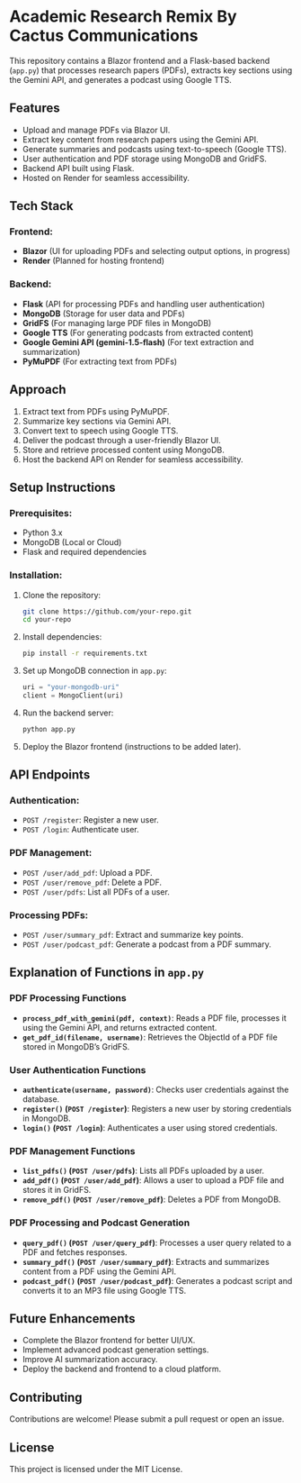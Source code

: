 # Academic Research Remix By Cactus Communications 

This repository contains a Blazor frontend and a Flask-based backend (`app.py`) that processes research papers (PDFs), extracts key sections using the Gemini API, and generates a podcast using Google TTS.

## Features
- Upload and manage PDFs via Blazor UI.
- Extract key content from research papers using the  Gemini API.
- Generate summaries and podcasts using text-to-speech (Google TTS).
- User authentication and PDF storage using MongoDB and GridFS.
- Backend API built using Flask.
- Hosted on Render for seamless accessibility.

## Tech Stack
### Frontend:
- **Blazor** (UI for uploading PDFs and selecting output options, in progress)
- **Render** (Planned for hosting frontend)

### Backend:
- **Flask** (API for processing PDFs and handling user authentication)
- **MongoDB** (Storage for user data and PDFs)
- **GridFS** (For managing large PDF files in MongoDB)
- **Google TTS** (For generating podcasts from extracted content)
- **Google Gemini API (gemini-1.5-flash)** (For text extraction and summarization)
- **PyMuPDF** (For extracting text from PDFs)

## Approach
1. Extract text from PDFs using PyMuPDF.
2. Summarize key sections via Gemini API.
3. Convert text to speech using Google TTS.
4. Deliver the podcast through a user-friendly Blazor UI.
5. Store and retrieve processed content using MongoDB.
6. Host the backend API on Render for seamless accessibility.

## Setup Instructions
### Prerequisites:
- Python 3.x
- MongoDB (Local or Cloud)
- Flask and required dependencies

### Installation:
1. Clone the repository:
   ```sh
   git clone https://github.com/your-repo.git
   cd your-repo
   ```
2. Install dependencies:
   ```sh
   pip install -r requirements.txt
   ```
3. Set up MongoDB connection in `app.py`:
   ```python
   uri = "your-mongodb-uri"
   client = MongoClient(uri)
   ```
4. Run the backend server:
   ```sh
   python app.py
   ```
5. Deploy the Blazor frontend (instructions to be added later).

## API Endpoints
### Authentication:
- `POST /register`: Register a new user.
- `POST /login`: Authenticate user.

### PDF Management:
- `POST /user/add_pdf`: Upload a PDF.
- `POST /user/remove_pdf`: Delete a PDF.
- `POST /user/pdfs`: List all PDFs of a user.

### Processing PDFs:
- `POST /user/summary_pdf`: Extract and summarize key points.
- `POST /user/podcast_pdf`: Generate a podcast from a PDF summary.

## Explanation of Functions in `app.py`

### PDF Processing Functions
- **`process_pdf_with_gemini(pdf, context)`**: Reads a PDF file, processes it using the Gemini API, and returns extracted content.
- **`get_pdf_id(filename, username)`**: Retrieves the ObjectId of a PDF file stored in MongoDB’s GridFS.

### User Authentication Functions
- **`authenticate(username, password)`**: Checks user credentials against the database.
- **`register()` (`POST /register`)**: Registers a new user by storing credentials in MongoDB.
- **`login()` (`POST /login`)**: Authenticates a user using stored credentials.

### PDF Management Functions
- **`list_pdfs()` (`POST /user/pdfs`)**: Lists all PDFs uploaded by a user.
- **`add_pdf()` (`POST /user/add_pdf`)**: Allows a user to upload a PDF file and stores it in GridFS.
- **`remove_pdf()` (`POST /user/remove_pdf`)**: Deletes a PDF from MongoDB.

### PDF Processing and Podcast Generation
- **`query_pdf()` (`POST /user/query_pdf`)**: Processes a user query related to a PDF and fetches responses.
- **`summary_pdf()` (`POST /user/summary_pdf`)**: Extracts and summarizes content from a PDF using the Gemini API.
- **`podcast_pdf()` (`POST /user/podcast_pdf`)**: Generates a podcast script and converts it to an MP3 file using Google TTS.

## Future Enhancements
- Complete the Blazor frontend for better UI/UX.
- Implement advanced podcast generation settings.
- Improve AI summarization accuracy.
- Deploy the backend and frontend to a cloud platform.

## Contributing
Contributions are welcome! Please submit a pull request or open an issue.

## License
This project is licensed under the MIT License.
